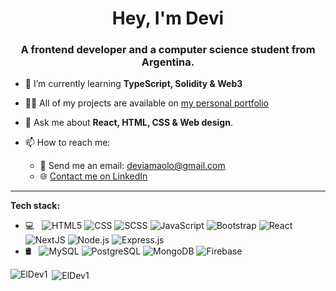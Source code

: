 <h1 align="center">Hey, I'm Devi</h1>
<h3 align="center">A frontend developer and a computer science student from Argentina.</h3>

- 🌱 I’m currently learning **TypeScript, Solidity & Web3**

- 👨‍💻 All of my projects are available on [my personal portfolio](https://www.linkedin.com/in/devi-amaolo-773135161/)
- 💬 Ask me about **React, HTML, CSS & Web design**.

- 📫 How to reach me:
  - 📧 Send me an email: deviamaolo@gmail.com
  - 🌐 [Contact me on LinkedIn](https://www.linkedin.com/in/devi-amaolo-773135161/)
  
<hr>

**Tech stack:**

- 💻 &nbsp;
  ![HTML5](https://img.shields.io/badge/-HTML5-FFFFFF?style=flat&logo=HTML5)
  ![CSS](https://img.shields.io/badge/-CSS-FFFFFF?style=flat&logo=CSS3&logoColor=1572B6)
  ![SCSS](https://img.shields.io/badge/-SCSS-FFFFFF?style=flat&logo=sass&logoColor=1572B6)
  ![JavaScript](https://img.shields.io/badge/-JavaScript-FFFFFF?style=flat&logo=javascript)
  ![Bootstrap](https://img.shields.io/badge/-Bootstrap-FFFFFF?style=flat&logo=bootstrap&logoColor=563D7C)
  ![React](https://img.shields.io/badge/-React-FFFFFF?style=flat&logo=react)
  ![NextJS](https://img.shields.io/badge/-NextJS-FFFFFF?style=flat&logo=next.js&logoColor=000000)
  ![Node.js](https://img.shields.io/badge/-Node.js-FFFFFF?style=flat&logo=node.js)
  ![Express.js](https://img.shields.io/badge/-Express.js-FFFFFF?style=flat&logo=express&logoColor=000000)
- 🛢 &nbsp;
  ![MySQL](https://img.shields.io/badge/-MySQL-FFFFFF?style=flat&logo=mysql)
  ![PostgreSQL](https://img.shields.io/badge/-PostgreSQL-FFFFFF?style=flat&logo=PostgreSQL)
  ![MongoDB](https://img.shields.io/badge/-MongoDB-FFFFFF?style=flat&logo=mongodb)
  ![Firebase](https://img.shields.io/badge/-Firebase-FFFFFF?style=flat&logo=firebase)

<p><img align="left" src="https://github-readme-stats.vercel.app/api/top-langs?username=ElDev1&show_icons=true&locale=en&theme=radical" alt="ElDev1" /></p>
<p>&nbsp;<img align="center" src="https://github-readme-stats.vercel.app/api?username=ElDev1&show_icons=true&locale=en&theme=radical" alt="ElDev1" /></p>

